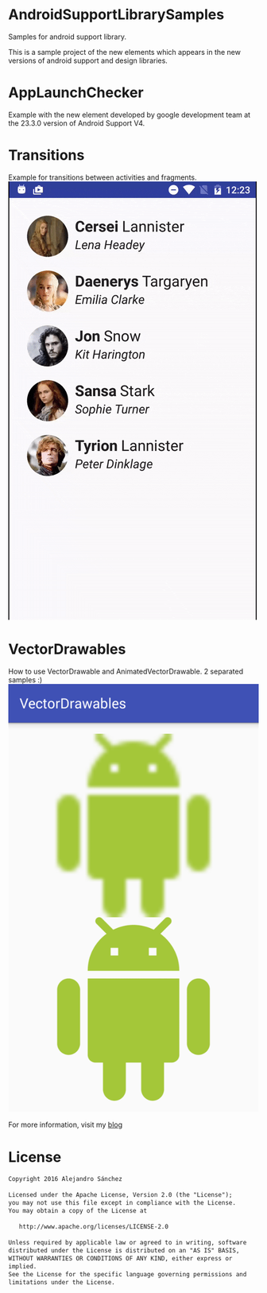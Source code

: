 # AndroidSupportLibrarySamples

Samples for android support library.

This is a sample project of the new elements which appears in the new versions of android support
 and design libraries.

# AppLaunchChecker
Example with the new element developed by google development team at the 23.3.0 version of
Android Support V4.

# Transitions
Example for transitions between activities and fragments.
![Transitions](art/transitions.gif)

# VectorDrawables
How to use VectorDrawable and AnimatedVectorDrawable. 2 separated samples :)
![Vector Drawables](art/vector_vs_png.png)

For more information, visit my [blog](http://blog.asanchez-portfolio.es)

# License
    Copyright 2016 Alejandro Sánchez

    Licensed under the Apache License, Version 2.0 (the "License");
    you may not use this file except in compliance with the License.
    You may obtain a copy of the License at

       http://www.apache.org/licenses/LICENSE-2.0

    Unless required by applicable law or agreed to in writing, software
    distributed under the License is distributed on an "AS IS" BASIS,
    WITHOUT WARRANTIES OR CONDITIONS OF ANY KIND, either express or implied.
    See the License for the specific language governing permissions and
    limitations under the License.
